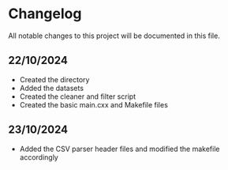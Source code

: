 # Changelog

All notable changes to this project will be documented in this file.

## 22/10/2024
- Created the directory
- Added the datasets
- Created the cleaner and filter script
- Created the basic main.cxx and Makefile files

## 23/10/2024
- Added the CSV parser header files and modified the makefile accordingly